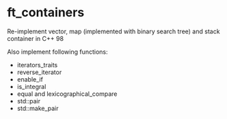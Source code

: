 # ft_containers

Re-implement vector, map (implemented with binary search tree) and stack container in C++ 98

Also implement following functions:

- iterators_traits
- reverse_iterator
- enable_if
- is_integral
- equal and lexicographical_compare
- std::pair
- std::make_pair
